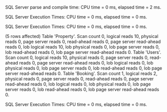 SQL Server parse and compile time: 
   CPU time = 0 ms, elapsed time = 2 ms.

 SQL Server Execution Times:
   CPU time = 0 ms,  elapsed time = 0 ms.

 SQL Server Execution Times:
   CPU time = 0 ms,  elapsed time = 0 ms.

(5 rows affected)
Table 'Property'. Scan count 0, logical reads 10, physical reads 0, page server reads 0, read-ahead reads 0, page server read-ahead reads 0, lob logical reads 10, lob physical reads 0, lob page server reads 0, lob read-ahead reads 0, lob page server read-ahead reads 0.
Table 'Users'. Scan count 0, logical reads 10, physical reads 0, page server reads 0, read-ahead reads 0, page server read-ahead reads 0, lob logical reads 0, lob physical reads 0, lob page server reads 0, lob read-ahead reads 0, lob page server read-ahead reads 0.
Table 'Booking'. Scan count 1, logical reads 2, physical reads 0, page server reads 0, read-ahead reads 0, page server read-ahead reads 0, lob logical reads 0, lob physical reads 0, lob page server reads 0, lob read-ahead reads 0, lob page server read-ahead reads 0.

 SQL Server Execution Times:
   CPU time = 0 ms,  elapsed time = 0 ms.
